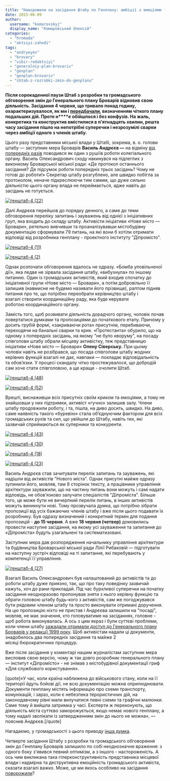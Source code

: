 ```yaml
---
title: "Наворожили на засідання Штабу по Генплану: амбіції з емоціями та перша спроба конструктиву"
date: 2015-06-09
author: 
  username: "komarovskyj"
  display_name: "Комаровський Олексій"
categories: 
  - "hromada"
  - "aktsiyi-zahodi"
tags: 
  - "andryeyev"
  - "brovary"
  - "vibir-redaktsiyi"
  - "generalniy-plan-brovariv"
  - "genplan"
  - "genplan-brovariv"
  - "shtab-z-rozrobki-zmin-do-genplanu"
---
```


**Після сорокаденної паузи Штаб з розробки та громадського обговорення змін до Генерального плану Броварів відновив свою діяльність. Засідання 4 червня, що тривало понад годину, охарактеризувалося, як ми і [передбачали](https://mpz.brovary.org/vorozhinnya-na-genplan-dostup-do-dokumentiv-1999-roku-sprichiniv-100-pitan-do-dipromista/), визначенням чіткого плану подальших дій. Проте н****е обійшлося і без конфузів. На жаль, конкретика та конструктив вмістилися в п'ятнадцять хвилин, решта часу засідання пішло на непотрібні суперечки і незрозумілі сварки через амбіції одного з членів штабу.**

Цього разу представники міської влади у Штабі, зокрема, в. о. голови штабу — заступник мера Броварів **Василь Андрєєв —** на відміну [від попередніх разів](https://mpz.brovary.org/shtab-zi-zv-yazanimi-rukami-chinovniki-vidmovili-aktivistam-v-dostupi-do-chinnogo-genplanu-brovariv/) поводився як один з рушіїв роботи колегіального органу. Василь Олександрович сходу накинувся на підлеглих з виконкому Броварської міської ради: «Де протокол останнього засідання? Де підсумок роботи попередніх трьох засідань? Чому не готові до роботи!» Секретар штабу розгублено, але швидко побігла за протоколом, неначе підкреслюючи тим самим, що дуже сильно діяльністю цього органу влада не переймається, адже навіть до засідань не готується.

[![генштаб-4 (22)](https://mpz.brovary.org/wp-content/uploads/2015/06/genshtab-4-22.jpg)](https://mpz.brovary.org/wp-content/uploads/2015/06/genshtab-4-22.jpg)

Далі Андрєєв перейшов до порядку денного, а саме до теми обговорення переліку запитань і зауважень від однієї з ініціативних груп, яка входить до складу штабу. Активісти ініціативи «Нове місто — Бровари», ретельно вивчивши та проаналізувавши містобудівну документацію сформували 79 питань, на які вони б хотіли отримати відповіді від розробника генплану - проектного інституту "Діпромісто".

[![генштаб-4 (11)](https://mpz.brovary.org/wp-content/uploads/2015/06/genshtab-4-11.jpg)](https://mpz.brovary.org/wp-content/uploads/2015/06/genshtab-4-11.jpg)

[![генштаб-4 (2)](https://mpz.brovary.org/wp-content/uploads/2015/06/genshtab-4-2.jpg)](https://mpz.brovary.org/wp-content/uploads/2015/06/genshtab-4-2.jpg)

Однак розпочати обговорення вдалось не одразу. «Бомба уповільненої дії», яка ледве не зірвала засідання штабу, «вибухнула» по іншому питанню. Один із громадських активістів, який входив спочатку до ініціативної групи «Нове місто — Бровари», а потім добровільно її залишив (навмисне не будемо називати його прізвище), раптом підняв питання про те, що потрібно переобрати керівництво штабу і взагалі створити координаційну раду, яка буде керувати роботою координаційного органу.

Замість того, щоб розвивати діяльність дорадчого органу, чоловік почав повертатися думками та пропозиціями до початкового етапу. Причому у досить грубій формі, «закриваючи рота» присутнім, перебиваючи, переходячи на банальні сварки та крик. «Протестанта» обурило, що на одному з попередніх засідань, на якому "не було кворуму", на посаду співголови штабу обрали місцеву активістку, теж представницю ініціативи «Нове місто — Бровари» **Олену Сіверську.** При цьому чоловік навіть не розібрався, що посада співголови штабу жодних керівних функцій взагалі не дає, навпаки — покладає відповідальність та обов’язки. У процесі скандалу чітко простежувалося, що добродій сам хоче стати співголовою, а ще краще - очолити Штаб.

[![генштаб-4 (48)](https://mpz.brovary.org/wp-content/uploads/2015/06/genshtab-4-48.jpg)](https://mpz.brovary.org/wp-content/uploads/2015/06/genshtab-4-48.jpg)

[![генштаб-4 (52)](https://mpz.brovary.org/wp-content/uploads/2015/06/genshtab-4-52.jpg)](https://mpz.brovary.org/wp-content/uploads/2015/06/genshtab-4-52.jpg)

Врешті, виснаживши всіх присутніх своїм криком та емоціями, а тому не знайшовши у них підтримки, активіст «гучно» залишив залу. Члени штабу продовжили роботу, і та, пішла, на диво досить, швидко. На диво, саме наявність такого «буревію» стала об’єднуючим фактором для всіх громадських рухів та сил, що увійшли до Штабу, навіть тих, які зазвичай сприймаються як суперники та конкуренти.

[![генштаб-4 (43)](https://mpz.brovary.org/wp-content/uploads/2015/06/genshtab-4-43.jpg)](https://mpz.brovary.org/wp-content/uploads/2015/06/genshtab-4-43.jpg)

[![генштаб-4 (30)](https://mpz.brovary.org/wp-content/uploads/2015/06/genshtab-4-30.jpg)](https://mpz.brovary.org/wp-content/uploads/2015/06/genshtab-4-30.jpg)

[![генштаб-4 (18)](https://mpz.brovary.org/wp-content/uploads/2015/06/genshtab-4-18.jpg)](https://mpz.brovary.org/wp-content/uploads/2015/06/genshtab-4-18.jpg)

[![генштаб-4 (23)](https://mpz.brovary.org/wp-content/uploads/2015/06/genshtab-4-23.jpg)](https://mpz.brovary.org/wp-content/uploads/2015/06/genshtab-4-23.jpg)

Василь Андрєєв став зачитувати перелік запитань та зауважень, які надішли від активістів "Нового міста". Однак присутні майже одразу зупинили його, мовляв, там 8 сторінок тексту, а працівники управління архітектури зауважили, що на частину питань вони можуть і самі надати відповідь, не обов'язково залучати спеціалістів "Діпроміста". Більше того, це може бути не вичерпний перелік питань, в інших активістів можуть виникнути нові. Тому прозвучала думка, що потрібно зібрати пропозиції від усіх бажаючих членів штабу і вже після цього подавати їх розробнику. Був одразу визначений і конкретний термін для подання пропозицій - **до 15 червня**. А вже **18 червня (четвер)** домовились провести наступне засідання, на якому усі зауваження та запитання до «Діпроміста» будуть узагальнені та систематизовані.

Заступник мера дав розпорядження начальнику управління архітектури та будівництва Броварської міської ради Лілії Рибаковій — підготувати на наступну зустріч відповіді на ті запитання, які перебувають у компетенції її управління.

[![генштаб-4 (27)](https://mpz.brovary.org/wp-content/uploads/2015/06/genshtab-4-271.jpg)](https://mpz.brovary.org/wp-content/uploads/2015/06/genshtab-4-271.jpg)

Взагалі Василь Олександрович був налаштований до активістів та до роботи штабу дуже приязно, так, що про таку поведінку зазвичай кажуть, хоч до рани прикладай. Під час бурхливої суперечки на початку засідання неодноразово пропонував зняти з нього керівну функцію та обрати головою штабу будь-кого з активістів, сам же погоджувався бути рядовим членом штабу та просто виконувати отримані доручення. На цю пропозицію ніхто не пристав і Андрєєва залишили на "посаді", мовляв, не має значення, хто головуватиме на засіданнях, головне - щоб робота виконувалась. А ось з цим якраз і були суттєві проблеми, коли члени штабу [зажадали отримали доступ до Генерального плану Броварів у редакції 1999 року](https://mpz.brovary.org/shtab-zi-zv-yazanimi-rukami-chinovniki-vidmovili-aktivistam-v-dostupi-do-chinnogo-genplanu-brovariv/). Щоб активістам надали ці документи, знадобилось два попередніх засідання та майже 2 місяці бюрократичних процедур.

Вже після засідання у коментарі нашим журналістам заступник мера висловив свою версію, чому ж так довго розробник генерального плану — інститут «Діпромісто» - не знімав з містобудівної документації гриф «Для службового користування».

\[quote\]«У час, коли країна наближена до військового стану, коли на її території йдуть бойові дії, не всю документацію можна оприлюднювати. Документи генплану містять інформацію про схеми транспорту, комунікацій, і зараз, коли є небезпека терористичних дій, на законодавчому рівні мали вилучатися певні схеми та графічні малюнки. Саме тому й вийшла затримка у часі. Експерти ж переконують, що діяльність міста суттєво заморожується, якщо немає нового генплану, а тому надалі зволікати із затвердженням змін до нього не можна», — пояснив Андрєєв.\[/quote\]

Нагадаємо, у громадськості з цього приводу [інша думка](https://mpz.brovary.org/galmuyuchi-robotu-shtabu-vlada-zagnala-sebe-u-gluhiy-kut/).

Четверте засідання Штабу з розробки та громадського обговорення змін до Генплану Броварів залишило по собі неоднозначне враження: з одного боку з'явився певний оптимізм, а з іншого - настороженість. А ось чим викликана така гіперконструктивність представника місцевої влади і надмірна та деструктивна емоційність громадського активіста, сказати взагалі важко. Може, це ми якось особливо на засідання [поворожили](https://mpz.brovary.org/vorozhinnya-na-genplan-dostup-do-dokumentiv-1999-roku-sprichiniv-100-pitan-do-dipromista/)?
